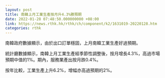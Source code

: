 ```yaml
---
layout: post
title: 南韓上月工業生產按月升4.3%勝預期
date: 2022-01-28 07:48:50.000000000 +08:00
link: https://news.rthk.hk/rthk/ch/component/k2/1631019-20220128.htm
categories: rthk
---
```


南韓政府數據顯示，由於出口訂單穩固，上月南韓工業生產好過預期。

統計廳數據顯示，南韓上月工業生產經季節性調整後，按月增長4.3%，高過市場預期中值的1%。期內，服務業產出按月跌0.4%。

按年比較，工業生產上升6.2%，增幅亦高過預期的2%。
